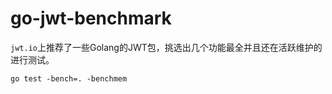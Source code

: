 # go-jwt-benchmark
`jwt.io`上推荐了一些Golang的JWT包，挑选出几个功能最全并且还在活跃维护的进行测试。

```
go test -bench=. -benchmem
```
